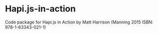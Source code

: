 Hapi.js-in-action
=================

Code package for Hapi.js in Action by Matt Harrison (Manning 2015 ISBN: 978-1-63343-021-1)
